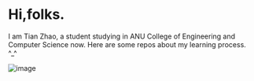 Hi,folks.
======

I am Tian Zhao, a student studying in ANU College of Engineering and Computer Science now.
Here are some repos about my learning process. ^_^


![image](https://raw.githubusercontent.com/TianZhao-007/TianZhao-007/master/d8457dc12c5efb1aa4cf12dfad7d323.jpg)
